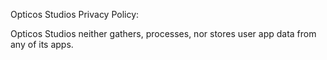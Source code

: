 

Opticos Studios Privacy Policy:


Opticos Studios neither gathers, processes, nor stores user app data from any of its apps. 
